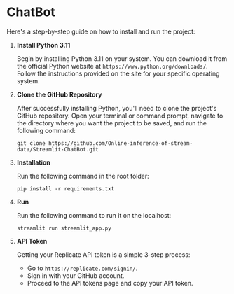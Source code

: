 # ChatBot

Here's a step-by-step guide on how to install and run the project:

1. **Install Python 3.11**

   Begin by installing Python 3.11 on your system. You can download it from the official Python website at `https://www.python.org/downloads/`. Follow the instructions provided on the site for your specific operating system.

2. **Clone the GitHub Repository**

   After successfully installing Python, you'll need to clone the project's GitHub repository. Open your terminal or command prompt, navigate to the directory where you want the project to be saved, and run the following command:

   ```
   git clone https://github.com/Online-inference-of-stream-data/Streamlit-ChatBot.git
   ```

3. **Installation**

   Run the following command in the root folder:

   ```
   pip install -r requirements.txt
   ```

4. **Run**

   Run the following command to run it on the localhost:

   ```
   streamlit run streamlit_app.py
   ```

5. **API Token**

   Getting your Replicate API token is a simple 3-step process:

   - Go to `https://replicate.com/signin/`.
   - Sign in with your GitHub account.
   - Proceed to the API tokens page and copy your API token.
